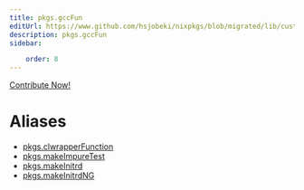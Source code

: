```yaml
---
title: pkgs.gccFun
editUrl: https://www.github.com/hsjobeki/nixpkgs/blob/migrated/lib/customisation.nix#L125C35
description: pkgs.gccFun
sidebar:

    order: 8
---
```


<a href="https://www.github.com/hsjobeki/nixpkgs/blob/migrated/lib/customisation.nix#L125C35">Contribute Now!</a>


# Aliases

- [pkgs.clwrapperFunction](/nix-doc-comments/reference/pkgs/pkgs-clwrapperfunction)
- [pkgs.makeImpureTest](/nix-doc-comments/reference/pkgs/pkgs-makeimpuretest)
- [pkgs.makeInitrd](/nix-doc-comments/reference/pkgs/pkgs-makeinitrd)
- [pkgs.makeInitrdNG](/nix-doc-comments/reference/pkgs/pkgs-makeinitrdng)


